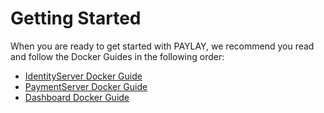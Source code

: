 # Getting Started
When you are ready to get started with PAYLAY, we recommend you read and follow the Docker Guides in the following order:

- [IdentityServer Docker Guide](identityserver/docker.md)
- [PaymentServer Docker Guide](paymentserver/docker.md)
- [Dashboard Docker Guide](dashboard/docker.md)